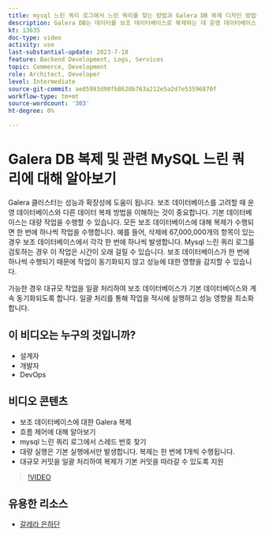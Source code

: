 ```yaml
---
title: mysql 느린 쿼리 로그에서 느린 쿼리를 찾는 방법과 Galera DB 복제 디자인 방법이 그 원인일 수 있는 이유에 대해 알아봅니다
description: Galera DB는 데이터를 보조 데이터베이스로 복제하는 데 운영 데이터베이스보다 시간이 더 오래 걸리는 설계 방식을 가지고 있습니다. mysql 느린 쿼리 로그에서 이러한 이벤트를 찾는 방법과 느린 쿼리 로그에 항목이 표시되는 근본 이유 및 향후 이러한 이벤트를 방지하는 방법에 대해 알아봅니다.
kt: 13635
doc-type: video
activity: use
last-substantial-update: 2023-7-18
feature: Backend Development, Logs, Services
topic: Commerce, Development
role: Architect, Developer
level: Intermediate
source-git-commit: ae85993d98fb8620b763a212e5a2d7e53596870f
workflow-type: tm+mt
source-wordcount: '303'
ht-degree: 0%

---
```


# Galera DB 복제 및 관련 MySQL 느린 쿼리에 대해 알아보기

Galera 클러스터는 성능과 확장성에 도움이 됩니다. 보조 데이터베이스를 고려할 때 운영 데이터베이스와 다른 데이터 복제 방법을 이해하는 것이 중요합니다. 기본 데이터베이스는 대량 작업을 수행할 수 있습니다. 모든 보조 데이터베이스에 대해 복제가 수행되면 한 번에 하나씩 작업을 수행합니다. 예를 들어, 삭제에 67,000,000개의 항목이 있는 경우 보조 데이터베이스에서 각각 한 번에 하나씩 발생합니다. Mysql 느린 쿼리 로그를 검토하는 경우 이 작업은 시간이 오래 걸릴 수 있습니다. 보조 데이터베이스가 한 번에 하나씩 수행되기 때문에 작업이 동기화되지 않고 성능에 대한 영향을 감지할 수 있습니다.

가능한 경우 대규모 작업을 일괄 처리하여 보조 데이터베이스가 기본 데이터베이스와 계속 동기화되도록 합니다. 일괄 처리를 통해 작업을 적시에 실행하고 성능 영향을 최소화합니다.

## 이 비디오는 누구의 것입니까?

- 설계자
- 개발자
- DevOps

## 비디오 콘텐츠

- 보조 데이터베이스에 대한 Galera 복제
- 흐름 제어에 대해 알아보기
- mysql 느린 쿼리 로그에서 스레드 번호 찾기
- 대량 실행은 기본 실행에서만 발생합니다. 복제는 한 번에 1개씩 수행됩니다.
- 대규모 커밋을 일괄 처리하여 복제가 기본 커밋을 따라갈 수 있도록 지원

>[!VIDEO](https://video.tv.adobe.com/v/3421688?learn=on)

## 유용한 리소스

- [갈레라 은하단](https://galeracluster.com/)
